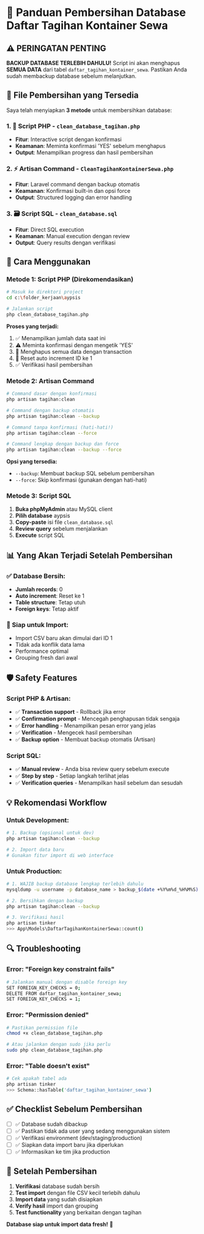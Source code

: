 # 🧹 Panduan Pembersihan Database Daftar Tagihan Kontainer Sewa

## ⚠️ PERINGATAN PENTING

**BACKUP DATABASE TERLEBIH DAHULU!**
Script ini akan menghapus **SEMUA DATA** dari tabel `daftar_tagihan_kontainer_sewa`. Pastikan Anda sudah membackup database sebelum melanjutkan.

## 📁 File Pembersihan yang Tersedia

Saya telah menyiapkan **3 metode** untuk membersihkan database:

### 1. 🔧 **Script PHP** - `clean_database_tagihan.php`

-   **Fitur**: Interactive script dengan konfirmasi
-   **Keamanan**: Meminta konfirmasi 'YES' sebelum menghapus
-   **Output**: Menampilkan progress dan hasil pembersihan

### 2. ⚡ **Artisan Command** - `CleanTagihanKontainerSewa.php`

-   **Fitur**: Laravel command dengan backup otomatis
-   **Keamanan**: Konfirmasi built-in dan opsi force
-   **Output**: Structured logging dan error handling

### 3. 🗃️ **Script SQL** - `clean_database.sql`

-   **Fitur**: Direct SQL execution
-   **Keamanan**: Manual execution dengan review
-   **Output**: Query results dengan verifikasi

## 🚀 Cara Menggunakan

### Metode 1: Script PHP (Direkomendasikan)

```bash
# Masuk ke direktori project
cd c:\folder_kerjaan\aypsis

# Jalankan script
php clean_database_tagihan.php
```

**Proses yang terjadi:**

1. ✅ Menampilkan jumlah data saat ini
2. ⚠️ Meminta konfirmasi dengan mengetik 'YES'
3. 🔄 Menghapus semua data dengan transaction
4. 🔄 Reset auto increment ID ke 1
5. ✅ Verifikasi hasil pembersihan

### Metode 2: Artisan Command

```bash
# Command dasar dengan konfirmasi
php artisan tagihan:clean

# Command dengan backup otomatis
php artisan tagihan:clean --backup

# Command tanpa konfirmasi (hati-hati!)
php artisan tagihan:clean --force

# Command lengkap dengan backup dan force
php artisan tagihan:clean --backup --force
```

**Opsi yang tersedia:**

-   `--backup`: Membuat backup SQL sebelum pembersihan
-   `--force`: Skip konfirmasi (gunakan dengan hati-hati)

### Metode 3: Script SQL

1. **Buka phpMyAdmin** atau MySQL client
2. **Pilih database** aypsis
3. **Copy-paste** isi file `clean_database.sql`
4. **Review query** sebelum menjalankan
5. **Execute** script SQL

## 📊 Yang Akan Terjadi Setelah Pembersihan

### ✅ Database Bersih:

-   **Jumlah records**: 0
-   **Auto increment**: Reset ke 1
-   **Table structure**: Tetap utuh
-   **Foreign keys**: Tetap aktif

### 🎯 Siap untuk Import:

-   Import CSV baru akan dimulai dari ID 1
-   Tidak ada konflik data lama
-   Performance optimal
-   Grouping fresh dari awal

## 🛡️ Safety Features

### Script PHP & Artisan:

-   ✅ **Transaction support** - Rollback jika error
-   ✅ **Confirmation prompt** - Mencegah penghapusan tidak sengaja
-   ✅ **Error handling** - Menampilkan pesan error yang jelas
-   ✅ **Verification** - Mengecek hasil pembersihan
-   ✅ **Backup option** - Membuat backup otomatis (Artisan)

### Script SQL:

-   ✅ **Manual review** - Anda bisa review query sebelum execute
-   ✅ **Step by step** - Setiap langkah terlihat jelas
-   ✅ **Verification queries** - Menampilkan hasil sebelum dan sesudah

## 💡 Rekomendasi Workflow

### Untuk Development:

```bash
# 1. Backup (opsional untuk dev)
php artisan tagihan:clean --backup

# 2. Import data baru
# Gunakan fitur import di web interface
```

### Untuk Production:

```bash
# 1. WAJIB backup database lengkap terlebih dahulu
mysqldump -u username -p database_name > backup_$(date +%Y%m%d_%H%M%S).sql

# 2. Bersihkan dengan backup
php artisan tagihan:clean --backup

# 3. Verifikasi hasil
php artisan tinker
>>> App\Models\DaftarTagihanKontainerSewa::count()
```

## 🔍 Troubleshooting

### Error: "Foreign key constraint fails"

```bash
# Jalankan manual dengan disable foreign key
SET FOREIGN_KEY_CHECKS = 0;
DELETE FROM daftar_tagihan_kontainer_sewa;
SET FOREIGN_KEY_CHECKS = 1;
```

### Error: "Permission denied"

```bash
# Pastikan permission file
chmod +x clean_database_tagihan.php

# Atau jalankan dengan sudo jika perlu
sudo php clean_database_tagihan.php
```

### Error: "Table doesn't exist"

```bash
# Cek apakah tabel ada
php artisan tinker
>>> Schema::hasTable('daftar_tagihan_kontainer_sewa')
```

## ✅ Checklist Sebelum Pembersihan

-   [ ] ✅ Database sudah dibackup
-   [ ] ✅ Pastikan tidak ada user yang sedang menggunakan sistem
-   [ ] ✅ Verifikasi environment (dev/staging/production)
-   [ ] ✅ Siapkan data import baru jika diperlukan
-   [ ] ✅ Informasikan ke tim jika production

## 🎯 Setelah Pembersihan

1. **Verifikasi** database sudah bersih
2. **Test import** dengan file CSV kecil terlebih dahulu
3. **Import data** yang sudah disiapkan
4. **Verify hasil** import dan grouping
5. **Test functionality** yang berkaitan dengan tagihan

**Database siap untuk import data fresh!** 🚀
